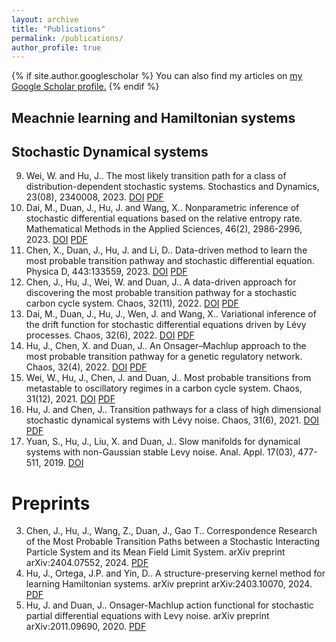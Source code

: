 ```yaml
---
layout: archive
title: "Publications"
permalink: /publications/
author_profile: true
---
```


{% if site.author.googlescholar %}
  You can also find my articles on <u><a href="{{site.author.googlescholar}}">my Google Scholar profile</a>.</u>
{% endif %}

## Meachnie learning and Hamiltonian systems


## Stochastic Dynamical systems
9. Wei, W. and Hu, J.. The most likely transition path for a class of distribution-dependent stochastic systems. Stochastics and Dynamics, 23(08), 2340008, 2023.  [DOI](https://www.worldscientific.com/doi/abs/10.1142/S0219493723400087)  [PDF](https://arxiv.org/abs/2111.06030)
8. Dai, M., Duan, J., Hu, J. and Wang, X.. Nonparametric inference of stochastic differential equations based on the relative entropy rate. Mathematical Methods in the Applied Sciences, 46(2), 2986-2996, 2023. [DOI](https://onlinelibrary.wiley.com/doi/abs/10.1002/mma.8685)  [PDF](https://arxiv.org/abs/2112.04692)
7. Chen, X., Duan, J., Hu, J. and Li, D.. Data-driven method to learn the most probable transition pathway and stochastic differential equation. Physica D, 443:133559, 2023.  [DOI](https://www.sciencedirect.com/science/article/abs/pii/S0167278922002639)  [PDF](https://arxiv.org/abs/2111.08944)
6. Chen, J., Hu, J., Wei, W. and Duan, J.. A data-driven approach for discovering the most probable transition pathway for a stochastic carbon cycle system. Chaos, 32(11), 2022.  [DOI](https://pubs.aip.org/aip/cha/article-abstract/32/11/113140/2836091/A-data-driven-approach-for-discovering-the-most?redirectedFrom=fulltext)  [PDF](https://arxiv.org/abs/2207.07252)
5. Dai, M., Duan, J., Hu, J., Wen, J. and Wang, X.. Variational inference of the drift function for stochastic differential equations driven by Lévy processes. Chaos, 32(6), 2022.  [DOI](https://pubs.aip.org/aip/cha/article/32/6/061103/2835746)  [PDF](https://arxiv.org/abs/2103.15080)
4. Hu, J., Chen, X. and Duan, J.. An Onsager–Machlup approach to the most probable transition pathway for a genetic regulatory network. Chaos, 32(4), 2022.  [DOI](https://pubs.aip.org/aip/cha/article-abstract/32/4/041103/2835610/An-Onsager-Machlup-approach-to-the-most-probable?redirectedFrom=fulltext)  [PDF](https://arxiv.org/abs/2203.00864)
3. Wei, W., Hu, J., Chen, J. and Duan, J.. Most probable transitions from metastable to oscillatory regimes in a carbon cycle system. Chaos, 31(12), 2021.  [DOI](https://pubs.aip.org/aip/cha/article-abstract/31/12/121102/282150/Most-probable-transitions-from-metastable-to?redirectedFrom=fulltext)  [PDF](https://arxiv.org/abs/2109.14905)
2. Hu, J. and Chen, J.. Transition pathways for a class of high dimensional stochastic dynamical systems with Lévy noise. Chaos, 31(6), 2021.  [DOI](https://pubs.aip.org/aip/cha/article-abstract/31/6/063138/1059632/Transition-pathways-for-a-class-of-high?redirectedFrom=fulltext) [PDF](https://arxiv.org/abs/2103.07165)
1. Yuan, S., Hu, J., Liu, X. and Duan, J.. Slow manifolds for dynamical systems with non-Gaussian stable Levy noise. Anal. Appl. 17(03), 477-511, 2019.  [DOI](https://www.worldscientific.com/doi/abs/10.1142/S0219530519500027)



#  Preprints
3. Chen, J., Hu, J., Wang, Z., Duan, J., Gao T.. Correspondence Research of the Most Probable Transition Paths between a Stochastic Interacting Particle System and its Mean Field Limit System. arXiv preprint arXiv:2404.07552, 2024.  [PDF](https://arxiv.org/abs/2404.07552)
2. Hu, J., Ortega, J.P. and Yin, D.. A structure-preserving kernel method for learning Hamiltonian systems. arXiv preprint arXiv:2403.10070, 2024.  [PDF](https://arxiv.org/abs/2403.10070)
1. Hu, J. and Duan, J.. Onsager-Machlup action functional for stochastic partial differential equations with Levy noise. arXiv preprint arXiv:2011.09690, 2020. [PDF](https://arxiv.org/abs/2011.09690)
